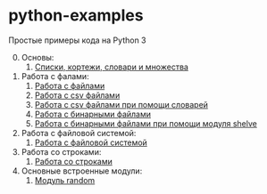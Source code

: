 # python-examples
Простые примеры кода на Python 3

0. Основы:
    1. [Списки, кортежи, словари и множества](https://github.com/zerobot-ru/python-examples/blob/master/basics/basics.py)
1. Работа с фалами:
    1. [Работа с файлами](https://github.com/zerobot-ru/python-examples/blob/master/file/file.py)
    2. [Работа с csv файлами](https://github.com/zerobot-ru/python-examples/blob/master/csv/csv-file.py)
    3. [Работа с csv файлами при помощи словарей](https://github.com/zerobot-ru/python-examples/blob/master/csv/csv-dict.py)
    4. [Работа с бинарными файлами](https://github.com/zerobot-ru/python-examples/blob/master/file/file-binary.py)
    5. [Работа с бинарными файлами при помощи модуля shelve](https://github.com/zerobot-ru/python-examples/blob/master/file/file-shelve.py)
2. Работа с файловой системой:
    1. [Работа с файловой системой](https://github.com/zerobot-ru/python-examples/blob/master/os/file-system.py)
3. Работа со строками:
    1. [Работа со строками](https://github.com/zerobot-ru/python-examples/blob/master/string/string.py)
4. Основные встроенные модули:
    1. [Модуль random](https://github.com/zerobot-ru/python-examples/blob/master/modules/random.py)